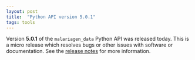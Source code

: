 ```yaml
---
layout: post
title:  "Python API version 5.0.1"
tags: tools
---
```


Version <strong>5.0.1</strong> of the `malariagen_data` Python API was
released today. This is a micro release which resolves bugs or other
issues with software or documentation. See the [release
notes](https://github.com/malariagen/malariagen-data-python/releases/tag/v5.0.1)
for more information.
